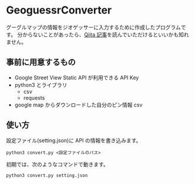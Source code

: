# GeoguessrConverter

グーグルマップの情報をジオゲッサーに入力するために作成したプログラムです。
分からないことがあったら、[Qiita 記事](https://qiita.com/takenakadx/items/dc7c61510ee5d53746e1)を読んでいただけるといいかも知れません。

## 事前に用意するもの

- Google Street View Static API が利用できる API Key
- python3 とライブラリ
  - csv
  - requests
- google map からダウンロードした自分のピン情報 csv

## 使い方

設定ファイル(setting.json)に API の情報を書き込みます。

```
python3 convert.py <設定ファイルのパス>
```

初期では、次のようなコマンドで動きます。

```
python3 convert.py setting.json
```
